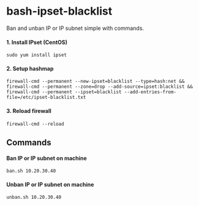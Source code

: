 # bash-ipset-blacklist
Ban and unban IP or IP subnet simple with commands.

#### 1. Install IPset (CentOS)
```
sudo yum install ipset
```

#### 2. Setup hashmap
```
firewall-cmd --permanent --new-ipset=blacklist --type=hash:net && firewall-cmd --permanent --zone=drop --add-source=ipset:blacklist && firewall-cmd --permanent --ipset=blacklist --add-entries-from-file=/etc/ipset-blacklist.txt
```

#### 3. Reload firewall
```
firewall-cmd --reload
```

## Commands

#### Ban IP or IP subnet on machine
```
ban.sh 10.20.30.40
```

#### Unban IP or IP subnet on machine
```
unban.sh 10.20.30.40
```
